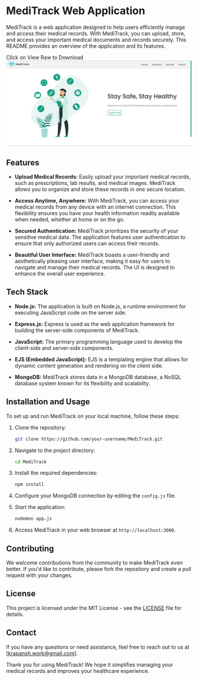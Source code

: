 
# MediTrack Web Application

MediTrack is a web application designed to help users efficiently manage and access their medical records. With MediTrack, you can upload, store, and access your important medical documents and records securely. This README provides an overview of the application and its features.

Click on View Raw to Download 
[![Click to watch the video](https://github.com/Krips24/MediTrack/blob/main/public/css/meditrackHome.png)](https://drive.google.com/file/d/139UeqnAepw5KN7-s7izWABJ8A6Si1F1i/view?usp=sharing)


## Features

- **Upload Medical Records:** Easily upload your important medical records, such as prescriptions, lab results, and medical images. MediTrack allows you to organize and store these records in one secure location.

- **Access Anytime, Anywhere:** With MediTrack, you can access your medical records from any device with an internet connection. This flexibility ensures you have your health information readily available when needed, whether at home or on the go.

- **Secured Authentication:** MediTrack prioritizes the security of your sensitive medical data. The application features user authentication to ensure that only authorized users can access their records.

- **Beautiful User Interface:** MediTrack boasts a user-friendly and aesthetically pleasing user interface, making it easy for users to navigate and manage their medical records. The UI is designed to enhance the overall user experience.

## Tech Stack

- **Node.js:** The application is built on Node.js, a runtime environment for executing JavaScript code on the server side.

- **Express.js:** Express is used as the web application framework for building the server-side components of MediTrack.

- **JavaScript:** The primary programming language used to develop the client-side and server-side components.

- **EJS (Embedded JavaScript):** EJS is a templating engine that allows for dynamic content generation and rendering on the client side.

- **MongoDB:** MediTrack stores data in a MongoDB database, a NoSQL database system known for its flexibility and scalability.

## Installation and Usage

To set up and run MediTrack on your local machine, follow these steps:

1. Clone the repository:

   ```bash
   git clone https://github.com/your-username/MediTrack.git
   ```

2. Navigate to the project directory:

   ```bash
   cd MediTrack
   ```

3. Install the required dependencies:

   ```bash
   npm install
   ```

4. Configure your MongoDB connection by editing the `config.js` file.

5. Start the application:

   ```bash
   nodemon app.js
   ```

6. Access MediTrack in your web browser at `http://localhost:3000`.

## Contributing

We welcome contributions from the community to make MediTrack even better. If you'd like to contribute, please fork the repository and create a pull request with your changes.

## License

This project is licensed under the MIT License - see the [LICENSE](LICENSE) file for details.

## Contact

If you have any questions or need assistance, feel free to reach out to us at [krapansh.work@gmail.com].

Thank you for using MediTrack! We hope it simplifies managing your medical records and improves your healthcare experience.
